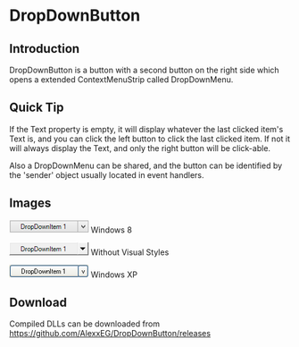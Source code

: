 # DropDownButton

## Introduction

DropDownButton is a button with a second button on the right side which opens a extended ContextMenuStrip called DropDownMenu.

## Quick Tip

If the Text property is empty, it will display whatever the last clicked item's Text is, and you can click the left button to click the last clicked item. If not it will always display the Text, and only the right button will be click-able.

Also a DropDownMenu can be shared, and the button can be identified by the 'sender' object usually located in event handlers.

## Images

![logo](https://github.com/AlexxEG/DropDownButton/blob/master/images/Windows%208.png) Windows 8

![logo](https://github.com/AlexxEG/DropDownButton/blob/master/images/Without%20Visual%20Styles.png) Without Visual Styles

![logo](https://github.com/AlexxEG/DropDownButton/blob/master/images/Windows%20XP.png) Windows XP

## Download

Compiled DLLs can be downloaded from https://github.com/AlexxEG/DropDownButton/releases
